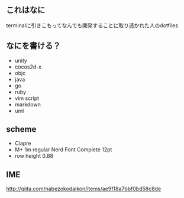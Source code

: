 ## これはなに

terminalに引きこもってなんでも開発することに取り憑かれた人のdotfiles

## なにを書ける？

- unity
- cocos2d-x
- objc
- java
- go
- ruby
- vim script
- markdown
- uml

## scheme

- Ciapre
- M+ 1m regular Nerd Font Complete 12pt 
- row height 0.88

## IME

http://qiita.com/nabezokodaikon/items/ae9f18a7bbf0bd58c8de
